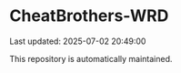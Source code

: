 # CheatBrothers-WRD

Last updated: 2025-07-02 20:49:00

This repository is automatically maintained.
